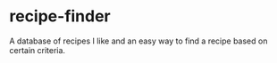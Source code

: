 # recipe-finder
A database of recipes I like and an easy way to find a recipe based on certain criteria.
